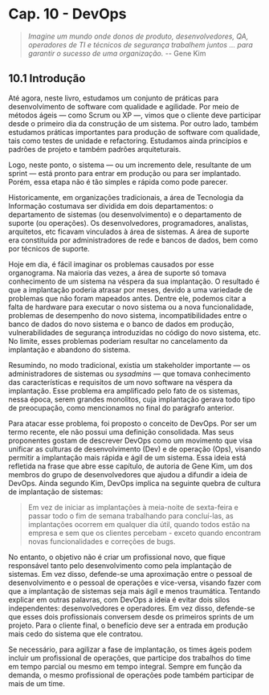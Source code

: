 # Cap. 10 - DevOps

> *Imagine um mundo onde donos de produto, desenvolvedores, QA, operadores de TI e técnicos
de segurança trabalhem juntos ... para garantir o sucesso de uma organização.* -- Gene Kim

## 10.1 Introdução

Até agora, neste livro, estudamos um conjunto de práticas para desenvolvimento de software com qualidade e agilidade. Por meio de métodos ágeis — como Scrum ou XP —, vimos que o cliente deve participar desde o primeiro dia da construção de um sistema. Por outro lado, também estudamos práticas importantes para produção de software com qualidade, tais como testes de unidade e refactoring. Estudamos ainda princípios e padrões de projeto e também padrões arquiteturais.

Logo, neste ponto, o sistema — ou um incremento dele, resultante de um sprint — está pronto para entrar em produção ou para ser implantado. Porém, essa etapa não é tão simples e rápida como pode parecer.

Historicamente, em organizações tradicionais, a área de Tecnologia da Informação costumava ser dividida em dois departamentos: o departamento de sistemas (ou desenvolvimento) e o departamento de  suporte (ou operações). Os desenvolvedores, programadores, analistas, arquitetos, etc ficavam vinculados à área de sistemas. A área de suporte era constituída por administradores de rede e bancos de dados, bem como por técnicos de suporte. 

Hoje em dia, é fácil imaginar os problemas causados por esse organograma. Na maioria das vezes, a área de suporte só tomava conhecimento de um sistema na véspera da sua implantação. O resultado é que a implantação poderia atrasar por meses, devido a uma variedade de problemas que não foram mapeados antes. Dentre ele, podemos citar a falta de hardware para executar o novo sistema ou a nova funcionalidade, problemas de desempenho do novo sistema, incompatibilidades entre o banco de dados do novo sistema e o banco de dados em produção, vulnerabilidades de segurança introduzidas no código do novo sistema, etc. No limite, esses problemas poderiam resultar no cancelamento da implantação e abandono do sistema.

Resumindo, no modo tradicional, existia um stakeholder importante — os administradores de sistemas ou *sysadmins* — que tomava conhecimento das características e requisitos de um novo software na véspera da implantação. Esse problema era amplificado pelo fato de os sistemas, nessa época, serem grandes monolitos, cuja implantação gerava todo tipo de preocupação, como mencionamos no final do parágrafo anterior.

Para atacar esse problema, foi proposto o conceito de DevOps. Por ser um termo recente, ele não possui uma definição consolidada. Mas seus proponentes gostam de descrever DevOps como um movimento que visa unificar as culturas de desenvolvimento (Dev) e de operação (Ops), visando permitir a implantação mais rápida e ágil de um sistema. Essa ideia está refletida na frase que abre esse capítulo, de autoria de Gene Kim, um dos membros do grupo de desenvolvedores que ajudou a difundir a ideia de DevOps. Ainda segundo Kim, DevOps implica na seguinte quebra de cultura de implantação
 de sistemas:

> Em vez de iniciar as implantações à meia-noite de sexta-feira e passar todo o fim de semana trabalhando para concluí-las, as implantações ocorrem em qualquer dia útil, quando todos estão na empresa e sem que os clientes percebam - exceto quando encontram novas funcionalidades e correções de bugs. 

No entanto, o objetivo não é criar um profissional novo, que fique responsável tanto pelo desenvolvimento como pela implantação de sistemas. Em vez disso, defende-se uma aproximação entre o  pessoal de desenvolvimento e o pessoal de operações e vice-versa, visando fazer com que a implantação de sistemas seja mais ágil e menos traumática. Tentando explicar em outras palavras, com DevOps a ideia é evitar dois silos independentes: desenvolvedores e operadores. Em vez disso, defende-se que esses dois profissionais conversem desde os primeiros sprints de um projeto. Para o cliente final, o benefício deve ser a entrada em produção mais cedo do sistema que ele contratou.

Se necessário, para agilizar a fase de implantação, os times ágeis podem incluir um profissional de operações, que participe dos trabalhos do time em tempo parcial ou mesmo em tempo integral. Sempre em função da demanda, o mesmo profissional de operações pode também participar de mais de um time. 

<!---
Além de ser um movimento --- ou uma mudança de cultura organizacional --- DevOps defende a completa automatização dos passos necessários para colocar um sistema produção. Se queremos concluir rapidamente a última milha de um projeto, recomenda-se que faça
--> 
